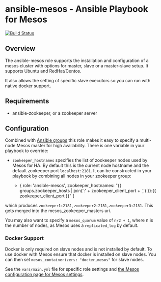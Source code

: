 ansible-mesos - Ansible Playbook for Mesos
=============

[![Build Status](https://travis-ci.org/AnsibleShipyard/ansible-mesos.svg?branch=master)](https://travis-ci.org/AnsibleShipyard/ansible-mesos)

## Overview

The ansible-mesos role supports the installation and configuration of a mesos cluster with options for master, slave or a master-slave setup. It supports Ubuntu and RedHat/Centos. 

It also allows the setting of specific slave executors so you can run with native docker support.

## Requirements
  
  - ansible-zookeeper, or a zookeeper server

## Configuration

Combined with [Ansible groups](http://docs.ansible.com/intro_inventory.html#hosts-and-groups) this role makes it easy to specify a multi-node Mesos master for high availability. There is one variable in your playbook to override:

* ```zookeeper_hostnames``` specifies the list of zookeeper nodes used by Mesos for HA. By default this is the current node hostname and the default zookeeper port ```localhost:2181```. It can be constructed in your playbook by combining all nodes in your zookeeper group:

     - { role: 'ansible-mesos', zookeeper_hostnames: "{{ groups.zookeeper_hosts | join(':' + zookeeper_client_port + ',')  }}:{{ zookeeper_client_port  }}" }

which produces ```zookeeper1:2181,zookeeper2:2181,zookeeper3:2181```. This gets merged into the mesos_zookeeper_masters uri. 
 
You may also want to specify a ```mesos_quorum``` value of ```n/2 + 1```, where n is the number of nodes, as Mesos uses a ```replicated_log``` by default.

### Docker Support

Docker is only required on slave nodes and is not installed by default. To use docker with Mesos ensure that docker is installed on slave nodes. You can then set ```mesos_containerizers: "docker,mesos"``` for slave nodes.

See the ```vars/main.yml``` file for specific role settings and [the Mesos configuration page for Mesos settings](http://mesos.apache.org/documentation/latest/configuration/).
